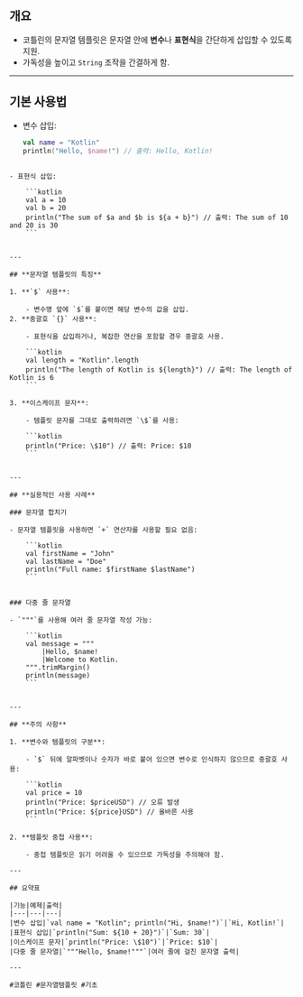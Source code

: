## 개요
- 코틀린의 문자열 템플릿은 문자열 안에 **변수**나 **표현식**을 간단하게 삽입할 수 있도록 지원.
- 가독성을 높이고 `String` 조작을 간결하게 함.

---

## **기본 사용법**
- 변수 삽입:
  ```kotlin
  val name = "Kotlin"
  println("Hello, $name!") // 출력: Hello, Kotlin!
```

- 표현식 삽입:
    
    ```kotlin
    val a = 10
    val b = 20
    println("The sum of $a and $b is ${a + b}") // 출력: The sum of 10 and 20 is 30
    ```
    

---

## **문자열 템플릿의 특징**

1. **`$` 사용**:
    
    - 변수명 앞에 `$`를 붙이면 해당 변수의 값을 삽입.
2. **중괄호 `{}` 사용**:
    
    - 표현식을 삽입하거나, 복잡한 연산을 포함할 경우 중괄호 사용.
    
    ```kotlin
    val length = "Kotlin".length
    println("The length of Kotlin is ${length}") // 출력: The length of Kotlin is 6
    ```
    
3. **이스케이프 문자**:
    
    - 템플릿 문자를 그대로 출력하려면 `\$`를 사용:
    
    ```kotlin
    println("Price: \$10") // 출력: Price: $10
    ```
    

---

## **실용적인 사용 사례**

### 문자열 합치기

- 문자열 템플릿을 사용하면 `+` 연산자를 사용할 필요 없음:
    
    ```kotlin
    val firstName = "John"
    val lastName = "Doe"
    println("Full name: $firstName $lastName")
    ```
    

### 다중 줄 문자열

- `"""`를 사용해 여러 줄 문자열 작성 가능:
    
    ```kotlin
    val message = """
        |Hello, $name!
        |Welcome to Kotlin.
    """.trimMargin()
    println(message)
    ```
    

---

## **주의 사항**

1. **변수와 템플릿의 구분**:
    
    - `$` 뒤에 알파벳이나 숫자가 바로 붙어 있으면 변수로 인식하지 않으므로 중괄호 사용:
    
    ```kotlin
    val price = 10
    println("Price: $priceUSD") // 오류 발생
    println("Price: ${price}USD") // 올바른 사용
    ```
    
2. **템플릿 중첩 사용**:
    
    - 중첩 템플릿은 읽기 어려울 수 있으므로 가독성을 주의해야 함.

---

## 요약표

|기능|예제|출력|
|---|---|---|
|변수 삽입|`val name = "Kotlin"; println("Hi, $name!")`|`Hi, Kotlin!`|
|표현식 삽입|`println("Sum: ${10 + 20}")`|`Sum: 30`|
|이스케이프 문자|`println("Price: \$10")`|`Price: $10`|
|다중 줄 문자열|`"""Hello, $name!"""`|여러 줄에 걸친 문자열 출력|

---

#코틀린 #문자열템플릿 #기초